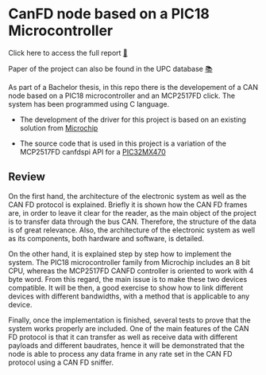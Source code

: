 # CanFD node based on a PIC18 Microcontroller

Click here to access the full report [:page_with_curl:](https://github.com/oriolgarrobe/Can-FD-node/blob/master/TFG%20final%20-%20Oriol%20Garrobe.pdf)

Paper of the project can also be found in the UPC database [:books:](https://upcommons.upc.edu/handle/2117/177408?locale-attribute=en)

As part of a Bachelor thesis, in this repo there is the developement of a CAN node based on a PIC18 microcontroller and an MCP2517FD click. The system has been programmed using C language. 

* The development of the driver for this project is based on an existing solution from [Microchip](https://www.waveshare.com/wiki/Microchip_Datasheets#PIC18F4_Series)

* The source code that is used in this project is a variation of the MCP2517FD canfdspi API for a [PIC32MX470](https://www.microchip.com/wwwproducts/en/MCP2517FD)

## Review

On the first hand, the architecture of the electronic system as well as the CAN FD protocol is explained. Briefly it is shown how the CAN FD frames are, in order to leave it clear for the reader, as the main object of the project is to transfer data through the bus CAN. Therefore, the structure of the data is of great relevance. Also, the architecture of the electronic system as well as its components, both hardware and software, is detailed.

On the other hand, it is explained step by step how to implement the system. The PIC18 microcontroller family from Microchip includes an 8 bit CPU, whereas the MCP2517FD
CANFD controller is oriented to work with 4 byte word. From this regard, the main issue is to make these two devices compatible. It will be then, a good exercise to show how to link different devices with different bandwidths, with a method that is applicable to any device.

Finally, once the implementation is finished, several tests to prove that the system works properly are included. One of the main features of the CAN FD protocol is that it can transfer as well as receive data with different payloads and different baudrates, hence it will be demonstrated that the node is able to process any data frame in any rate set in the CAN FD protocol using a CAN FD sniffer. 


